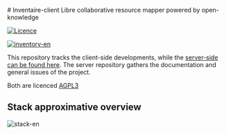 # Inventaire-client
Libre collaborative resource mapper powered by open-knowledge

[![Licence](https://img.shields.io/badge/licence-AGPL3-blue.svg)](http://www.gnu.org/licenses/agpl-3.0.html)

[![inventory-en](http://profile.maxlath.eu/slides/backbone-meetup/img/inventory-en.png)](https://inventaire.io)

This repository tracks the client-side developments, while the [server-side can be found here](https://github.com/maxlath/inventaire). The server repository gathers the documentation and general issues of the project.

Both are licenced [AGPL3](http://www.gnu.org/licenses/agpl-3.0.html)

## Stack approximative overview
![stack-en](http://profile.maxlath.eu/slides/backbone-meetup/img/stack-en.jpg)
